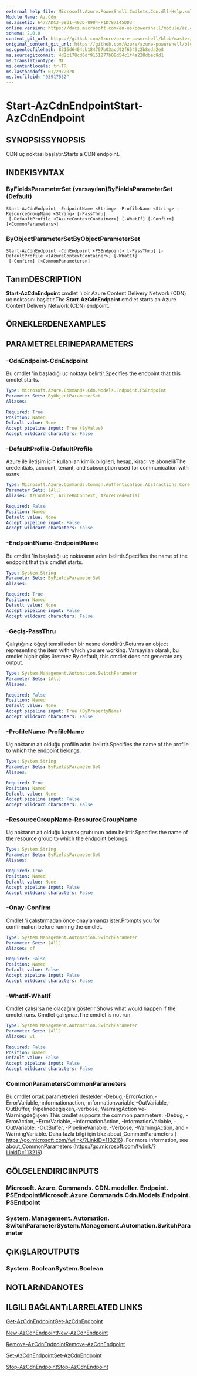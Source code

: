```yaml
---
external help file: Microsoft.Azure.PowerShell.Cmdlets.Cdn.dll-Help.xml
Module Name: Az.Cdn
ms.assetid: 6477ADC3-0831-493D-8904-F1D787145DD3
online version: https://docs.microsoft.com/en-us/powershell/module/az.cdn/start-azcdnendpoint
schema: 2.0.0
content_git_url: https://github.com/Azure/azure-powershell/blob/master/src/Cdn/Cdn/help/Start-AzCdnEndpoint.md
original_content_git_url: https://github.com/Azure/azure-powershell/blob/master/src/Cdn/Cdn/help/Start-AzCdnEndpoint.md
ms.openlocfilehash: 8216d6404cb184767b03acd92f6549c2b8eda2e8
ms.sourcegitcommit: 4d2c178cd6df9151877b08d54c1f4a228dbec9d1
ms.translationtype: MT
ms.contentlocale: tr-TR
ms.lasthandoff: 01/29/2020
ms.locfileid: "93917552"
---
```

# <span data-ttu-id="996a1-101">Start-AzCdnEndpoint</span><span class="sxs-lookup"><span data-stu-id="996a1-101">Start-AzCdnEndpoint</span></span>

## <span data-ttu-id="996a1-102">SYNOPSIS</span><span class="sxs-lookup"><span data-stu-id="996a1-102">SYNOPSIS</span></span>
<span data-ttu-id="996a1-103">CDN uç noktası başlatır.</span><span class="sxs-lookup"><span data-stu-id="996a1-103">Starts a CDN endpoint.</span></span>

## <span data-ttu-id="996a1-104">INDEKI</span><span class="sxs-lookup"><span data-stu-id="996a1-104">SYNTAX</span></span>

### <span data-ttu-id="996a1-105">ByFieldsParameterSet (varsayılan)</span><span class="sxs-lookup"><span data-stu-id="996a1-105">ByFieldsParameterSet (Default)</span></span>
```
Start-AzCdnEndpoint -EndpointName <String> -ProfileName <String> -ResourceGroupName <String> [-PassThru]
 [-DefaultProfile <IAzureContextContainer>] [-WhatIf] [-Confirm] [<CommonParameters>]
```

### <span data-ttu-id="996a1-106">ByObjectParameterSet</span><span class="sxs-lookup"><span data-stu-id="996a1-106">ByObjectParameterSet</span></span>
```
Start-AzCdnEndpoint -CdnEndpoint <PSEndpoint> [-PassThru] [-DefaultProfile <IAzureContextContainer>] [-WhatIf]
 [-Confirm] [<CommonParameters>]
```

## <span data-ttu-id="996a1-107">Tanım</span><span class="sxs-lookup"><span data-stu-id="996a1-107">DESCRIPTION</span></span>
<span data-ttu-id="996a1-108">**Start-AzCdnEndpoint** cmdlet 'ı bir Azure Content Delivery Network (CDN) uç noktasını başlatır.</span><span class="sxs-lookup"><span data-stu-id="996a1-108">The **Start-AzCdnEndpoint** cmdlet starts an Azure Content Delivery Network (CDN) endpoint.</span></span>

## <span data-ttu-id="996a1-109">ÖRNEKLERDEN</span><span class="sxs-lookup"><span data-stu-id="996a1-109">EXAMPLES</span></span>

## <span data-ttu-id="996a1-110">PARAMETRELERINE</span><span class="sxs-lookup"><span data-stu-id="996a1-110">PARAMETERS</span></span>

### <span data-ttu-id="996a1-111">-CdnEndpoint</span><span class="sxs-lookup"><span data-stu-id="996a1-111">-CdnEndpoint</span></span>
<span data-ttu-id="996a1-112">Bu cmdlet 'in başladığı uç noktayı belirtir.</span><span class="sxs-lookup"><span data-stu-id="996a1-112">Specifies the endpoint that this cmdlet starts.</span></span>

```yaml
Type: Microsoft.Azure.Commands.Cdn.Models.Endpoint.PSEndpoint
Parameter Sets: ByObjectParameterSet
Aliases:

Required: True
Position: Named
Default value: None
Accept pipeline input: True (ByValue)
Accept wildcard characters: False
```

### <span data-ttu-id="996a1-113">-DefaultProfile</span><span class="sxs-lookup"><span data-stu-id="996a1-113">-DefaultProfile</span></span>
<span data-ttu-id="996a1-114">Azure ile iletişim için kullanılan kimlik bilgileri, hesap, kiracı ve abonelik</span><span class="sxs-lookup"><span data-stu-id="996a1-114">The credentials, account, tenant, and subscription used for communication with azure</span></span>

```yaml
Type: Microsoft.Azure.Commands.Common.Authentication.Abstractions.Core.IAzureContextContainer
Parameter Sets: (All)
Aliases: AzContext, AzureRmContext, AzureCredential

Required: False
Position: Named
Default value: None
Accept pipeline input: False
Accept wildcard characters: False
```

### <span data-ttu-id="996a1-115">-EndpointName</span><span class="sxs-lookup"><span data-stu-id="996a1-115">-EndpointName</span></span>
<span data-ttu-id="996a1-116">Bu cmdlet 'in başladığı uç noktasının adını belirtir.</span><span class="sxs-lookup"><span data-stu-id="996a1-116">Specifies the name of the endpoint that this cmdlet starts.</span></span>

```yaml
Type: System.String
Parameter Sets: ByFieldsParameterSet
Aliases:

Required: True
Position: Named
Default value: None
Accept pipeline input: False
Accept wildcard characters: False
```

### <span data-ttu-id="996a1-117">-Geçiş</span><span class="sxs-lookup"><span data-stu-id="996a1-117">-PassThru</span></span>
<span data-ttu-id="996a1-118">Çalıştığınız öğeyi temsil eden bir nesne döndürür.</span><span class="sxs-lookup"><span data-stu-id="996a1-118">Returns an object representing the item with which you are working.</span></span>
<span data-ttu-id="996a1-119">Varsayılan olarak, bu cmdlet hiçbir çıkış üretmez.</span><span class="sxs-lookup"><span data-stu-id="996a1-119">By default, this cmdlet does not generate any output.</span></span>

```yaml
Type: System.Management.Automation.SwitchParameter
Parameter Sets: (All)
Aliases:

Required: False
Position: Named
Default value: None
Accept pipeline input: True (ByPropertyName)
Accept wildcard characters: False
```

### <span data-ttu-id="996a1-120">-ProfileName</span><span class="sxs-lookup"><span data-stu-id="996a1-120">-ProfileName</span></span>
<span data-ttu-id="996a1-121">Uç noktanın ait olduğu profilin adını belirtir.</span><span class="sxs-lookup"><span data-stu-id="996a1-121">Specifies the name of the profile to which the endpoint belongs.</span></span>

```yaml
Type: System.String
Parameter Sets: ByFieldsParameterSet
Aliases:

Required: True
Position: Named
Default value: None
Accept pipeline input: False
Accept wildcard characters: False
```

### <span data-ttu-id="996a1-122">-ResourceGroupName</span><span class="sxs-lookup"><span data-stu-id="996a1-122">-ResourceGroupName</span></span>
<span data-ttu-id="996a1-123">Uç noktanın ait olduğu kaynak grubunun adını belirtir.</span><span class="sxs-lookup"><span data-stu-id="996a1-123">Specifies the name of the resource group to which the endpoint belongs.</span></span>

```yaml
Type: System.String
Parameter Sets: ByFieldsParameterSet
Aliases:

Required: True
Position: Named
Default value: None
Accept pipeline input: False
Accept wildcard characters: False
```

### <span data-ttu-id="996a1-124">-Onay</span><span class="sxs-lookup"><span data-stu-id="996a1-124">-Confirm</span></span>
<span data-ttu-id="996a1-125">Cmdlet 'i çalıştırmadan önce onaylamanızı ister.</span><span class="sxs-lookup"><span data-stu-id="996a1-125">Prompts you for confirmation before running the cmdlet.</span></span>

```yaml
Type: System.Management.Automation.SwitchParameter
Parameter Sets: (All)
Aliases: cf

Required: False
Position: Named
Default value: False
Accept pipeline input: False
Accept wildcard characters: False
```

### <span data-ttu-id="996a1-126">-WhatIf</span><span class="sxs-lookup"><span data-stu-id="996a1-126">-WhatIf</span></span>
<span data-ttu-id="996a1-127">Cmdlet çalışırsa ne olacağını gösterir.</span><span class="sxs-lookup"><span data-stu-id="996a1-127">Shows what would happen if the cmdlet runs.</span></span>
<span data-ttu-id="996a1-128">Cmdlet çalışmaz.</span><span class="sxs-lookup"><span data-stu-id="996a1-128">The cmdlet is not run.</span></span>

```yaml
Type: System.Management.Automation.SwitchParameter
Parameter Sets: (All)
Aliases: wi

Required: False
Position: Named
Default value: False
Accept pipeline input: False
Accept wildcard characters: False
```

### <span data-ttu-id="996a1-129">CommonParameters</span><span class="sxs-lookup"><span data-stu-id="996a1-129">CommonParameters</span></span>
<span data-ttu-id="996a1-130">Bu cmdlet ortak parametreleri destekler:-Debug,-ErrorAction,-ErrorVariable,-ınformationaction,-ınformationvariable,-OutVariable,-OutBuffer,-Pipelinedeğişken,-verbose,-WarningAction ve-Warningdeğişken.</span><span class="sxs-lookup"><span data-stu-id="996a1-130">This cmdlet supports the common parameters: -Debug, -ErrorAction, -ErrorVariable, -InformationAction, -InformationVariable, -OutVariable, -OutBuffer, -PipelineVariable, -Verbose, -WarningAction, and -WarningVariable.</span></span> <span data-ttu-id="996a1-131">Daha fazla bilgi için bkz about_CommonParameters ( https://go.microsoft.com/fwlink/?LinkID=113216) .</span><span class="sxs-lookup"><span data-stu-id="996a1-131">For more information, see about_CommonParameters (https://go.microsoft.com/fwlink/?LinkID=113216).</span></span>

## <span data-ttu-id="996a1-132">GÖLGELENDIRICI</span><span class="sxs-lookup"><span data-stu-id="996a1-132">INPUTS</span></span>

### <span data-ttu-id="996a1-133">Microsoft. Azure. Commands. CDN. modeller. Endpoint. PSEndpoint</span><span class="sxs-lookup"><span data-stu-id="996a1-133">Microsoft.Azure.Commands.Cdn.Models.Endpoint.PSEndpoint</span></span>

### <span data-ttu-id="996a1-134">System. Management. Automation. SwitchParameter</span><span class="sxs-lookup"><span data-stu-id="996a1-134">System.Management.Automation.SwitchParameter</span></span>

## <span data-ttu-id="996a1-135">ÇıKıŞLAR</span><span class="sxs-lookup"><span data-stu-id="996a1-135">OUTPUTS</span></span>

### <span data-ttu-id="996a1-136">System. Boolean</span><span class="sxs-lookup"><span data-stu-id="996a1-136">System.Boolean</span></span>

## <span data-ttu-id="996a1-137">NOTLARıNDA</span><span class="sxs-lookup"><span data-stu-id="996a1-137">NOTES</span></span>

## <span data-ttu-id="996a1-138">ILGILI BAĞLANTıLAR</span><span class="sxs-lookup"><span data-stu-id="996a1-138">RELATED LINKS</span></span>

[<span data-ttu-id="996a1-139">Get-AzCdnEndpoint</span><span class="sxs-lookup"><span data-stu-id="996a1-139">Get-AzCdnEndpoint</span></span>](./Get-AzCdnEndpoint.md)

[<span data-ttu-id="996a1-140">New-AzCdnEndpoint</span><span class="sxs-lookup"><span data-stu-id="996a1-140">New-AzCdnEndpoint</span></span>](./New-AzCdnEndpoint.md)

[<span data-ttu-id="996a1-141">Remove-AzCdnEndpoint</span><span class="sxs-lookup"><span data-stu-id="996a1-141">Remove-AzCdnEndpoint</span></span>](./Remove-AzCdnEndpoint.md)

[<span data-ttu-id="996a1-142">Set-AzCdnEndpoint</span><span class="sxs-lookup"><span data-stu-id="996a1-142">Set-AzCdnEndpoint</span></span>](./Set-AzCdnEndpoint.md)

[<span data-ttu-id="996a1-143">Stop-AzCdnEndpoint</span><span class="sxs-lookup"><span data-stu-id="996a1-143">Stop-AzCdnEndpoint</span></span>](./Stop-AzCdnEndpoint.md)


